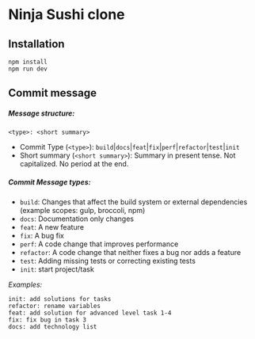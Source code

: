 # Ninja Sushi clone

## Installation

```
npm install
npm run dev
```

## Commit message

##### Message structure:

`<type>: <short summary>`

- Commit Type (`<type>`): `build`|`docs`|`feat`|`fix`|`perf`|`refactor`|`test`|`init`
- Short summary (`<short summary>`): Summary in present tense. Not capitalized. No period at the end.

##### Commit Message types:

- `build`: Changes that affect the build system or external dependencies (example scopes: gulp, broccoli, npm)
- `docs`: Documentation only changes
- `feat`: A new feature
- `fix`: A bug fix
- `perf`: A code change that improves performance
- `refactor`: A code change that neither fixes a bug nor adds a feature
- `test`: Adding missing tests or correcting existing tests
- `init`: start project/task

_Examples:_

```
init: add solutions for tasks
refactor: rename variables
feat: add solution for advanced level task 1-4
fix: fix bug in task 3
docs: add technology list
```
